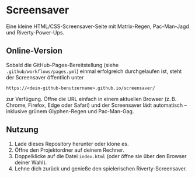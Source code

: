 # Screensaver

Eine kleine HTML/CSS-Screensaver-Seite mit Matrix-Regen, Pac-Man-Jagd und Riverty-Power-Ups.

## Online-Version

Sobald die GitHub-Pages-Bereitstellung (siehe `.github/workflows/pages.yml`) einmal erfolgreich durchgelaufen ist, steht der Screensaver öffentlich unter

```
https://<dein-github-benutzername>.github.io/screensaver/
```

zur Verfügung. Öffne die URL einfach in einem aktuellen Browser (z. B. Chrome, Firefox, Edge oder Safari) und der Screensaver lädt automatisch – inklusive grünem Glyphen-Regen und Pac-Man-Gag.

## Nutzung

1. Lade dieses Repository herunter oder klone es.
2. Öffne den Projektordner auf deinem Rechner.
3. Doppelklicke auf die Datei `index.html` (oder öffne sie über den Browser deiner Wahl).
4. Lehne dich zurück und genieße den spielerischen Riverty-Screensaver.
